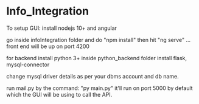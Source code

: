 # Info_Integration

To setup GUI:
install nodejs 10+ and angular

go inside infoIntegration folder and do "npm install"
then hit "ng serve" ... front end will be up on port 4200


for backend install python 3+
inside python_backend folder 
install flask, mysql-connector

change mysql driver details as per your dbms account and db name.

run mail.py by the command: "py main.py"
it'll run on port 5000 by default which the GUI will be using to call the API.
